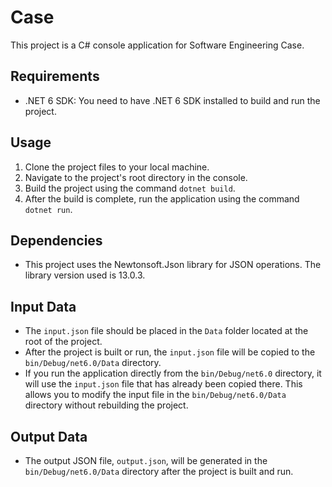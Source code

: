 # Case

This project is a C# console application for Software Engineering Case.

## Requirements

- .NET 6 SDK: You need to have .NET 6 SDK installed to build and run the project.

## Usage

1. Clone the project files to your local machine.
2. Navigate to the project's root directory in the console.
3. Build the project using the command `dotnet build`.
4. After the build is complete, run the application using the command `dotnet run`.

## Dependencies

- This project uses the Newtonsoft.Json library for JSON operations. The library version used is 13.0.3.

## Input Data

- The `input.json` file should be placed in the `Data` folder located at the root of the project.
- After the project is built or run, the `input.json` file will be copied to the `bin/Debug/net6.0/Data` directory.
- If you run the application directly from the `bin/Debug/net6.0` directory, it will use the `input.json` file that has already been copied there. This allows you to modify the input file in the `bin/Debug/net6.0/Data` directory without rebuilding the project.

## Output Data

- The output JSON file, `output.json`, will be generated in the `bin/Debug/net6.0/Data` directory after the project is built and run.
